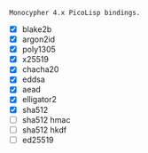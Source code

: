 ```
Monocypher 4.x PicoLisp bindings.
```
- [x] blake2b
- [x] argon2id
- [x] poly1305
- [x] x25519
- [x] chacha20
- [x] eddsa
- [x] aead
- [x] elligator2
- [x] sha512
- [ ] sha512 hmac
- [ ] sha512 hkdf
- [ ] ed25519
